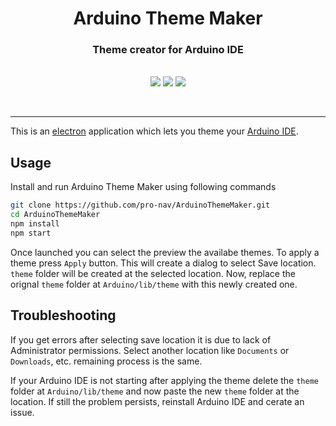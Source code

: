 <div align="center">
  <h1>Arduino Theme Maker</h1>
  <h3>Theme creator for Arduino IDE</h3>
</div>



<div align="center">
<br>
<img src="https://forthebadge.com/images/badges/built-with-love.svg" />
<img src="https://forthebadge.com/images/badges/made-with-javascript.svg" />
<img src="https://forthebadge.com/images/badges/for-you.svg" />
</div>

<br><hr>

This is an [electron](https://electronjs.org/) application which lets you theme your [Arduino IDE](https://www.arduino.cc/en/Main/Software).

## Usage
Install and run Arduino Theme Maker using following commands
```bash
git clone https://github.com/pro-nav/ArduinoThemeMaker.git
cd ArduinoThemeMaker
npm install
npm start
```
Once launched you can select the preview the availabe themes. To apply a theme press `Apply` button. This will create a dialog to select Save location. `theme` folder will be created at the selected location. Now, replace the orignal `theme` folder at `Arduino/lib/theme` with this newly created one.

## Troubleshooting
If you get errors after selecting save location it is due to lack of Administrator permissions. Select another location like `Documents` or `Downloads`, etc. remaining process is the same.

If your Arduino IDE is not starting after applying the theme delete the `theme` folder at `Arduino/lib/theme` and now paste the new `theme` folder at the location. If still the problem persists, reinstall Arduino IDE and cerate an issue.

